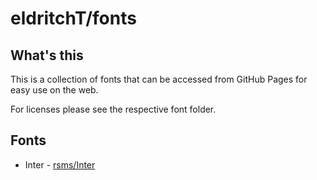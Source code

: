 # eldritchT/fonts
## What's this
This is a collection of fonts that can be accessed from GitHub Pages for easy use on the web.

For licenses please see the respective font folder.

## Fonts
- Inter - [rsms/Inter](https://github.com/rsms/inter)
